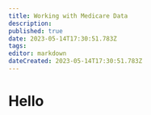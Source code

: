 ```yaml
---
title: Working with Medicare Data
description: 
published: true
date: 2023-05-14T17:30:51.783Z
tags: 
editor: markdown
dateCreated: 2023-05-14T17:30:51.783Z
---
```


# Hello